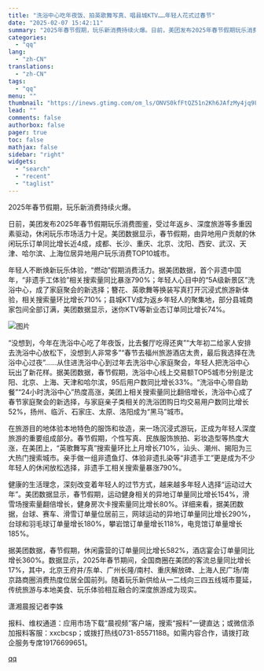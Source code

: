 ```yaml
---
title: "洗浴中心吃年夜饭、拍英歌舞写真、唱县城KTV……年轻人花式过春节"
date: "2025-02-07 15:42:11"
summary: "2025年春节假期，玩乐新消费持续火爆。日前，美团发布2025年春节假期玩乐消费图鉴，受过年返乡、深..."
categories:
  - "qq"
lang:
  - "zh-CN"
translations:
  - "zh-CN"
tags:
  - "qq"
menu: ""
thumbnail: "https://inews.gtimg.com/om_ls/ONVS0kfFtQZ51n2Kh6JAfzMy4jq9FH4WBeLtonoZQJKDcAA_640360/0"
lead: ""
comments: false
authorbox: false
pager: true
toc: false
mathjax: false
sidebar: "right"
widgets:
  - "search"
  - "recent"
  - "taglist"
---
```


2025年春节假期，玩乐新消费持续火爆。

日前，美团发布2025年春节假期玩乐消费图鉴，受过年返乡、深度旅游等多重因素驱动，休闲玩乐市场活力十足。美团数据显示，春节假期，由异地用户贡献的休闲玩乐订单同比增长近4成，成都、长沙、重庆、北京、沈阳、西安、武汉、天津、哈尔滨、上海位居异地用户玩乐消费TOP10城市。  


年轻人不断焕新玩乐体验，“燃动”假期消费活力。据美团数据，首个非遗中国年，“非遗手工体验”相关搜索量同比暴涨790%；年轻人心目中的“5A级新景区”洗浴中心，成了家庭聚会的新选择；簪花、英歌舞等换装写真打开沉浸式旅游新体验，相关搜索量环比增长710%；县城KTV成为返乡年轻人的聚集地，部分县城商家包间全部订满，美团数据显示，迷你KTV等新业态订单同比增长74%。

![图片](https://inews.gtimg.com/om_bt/OcfE9HEWrJCKbLfumZp4oRbNQJq-BP8NVtEQmdl3Nad6QAA/641)

“没想到，今年在洗浴中心吃了年夜饭，比去餐厅吃得还爽”“大年初二给家人安排去洗浴中心放松下，没想到人非常多”“春节去福州旅游酒店太贵，最后我选择在洗浴中心过夜”……从住进洗浴中心到过年去洗浴中心家庭聚会，年轻人把洗浴中心玩出了新花样。据美团数据，春节假期，洗浴中心线上交易额TOP5城市分别是沈阳、北京、上海、天津和哈尔滨，95后用户数同比增长33%。“洗浴中心带自助餐”“24小时洗浴中心”热度高涨，美团上相关搜索量同比翻倍增长，洗浴中心成了春节家庭聚会的新选择，与家庭亲子类相关的洗浴团购日均交易用户数同比增长52%，扬州、临沂、石家庄、太原、洛阳成为“黑马”城市。  


在旅游目的地体验本地特色的服饰和妆造，来一场沉浸式游玩，正成为年轻人深度旅游的重要组成部分。春节假期，个性写真、民族服饰旅拍、彩妆造型等热度大涨，在美团上，“英歌舞写真”搜索量环比上月增长710%，汕头、潮州、揭阳为三大热门搜索城市。亲手做一组非遗鱼灯、体验非遗扎染等“非遗手工”更是成为不少年轻人的休闲放松选择，非遗手工相关搜索量暴涨790%。  


健康的生活理念，深刻改变着年轻人的过节方式，越来越多年轻人选择“运动过大年”。美团数据显示，春节假期，运动健身相关的异地订单量同比增长154%，滑雪场搜索量翻倍增长，健身房次卡搜索量同比增长80%。详细来看，据美团数据，台球、赛车、滑雪订单量位居前三，网球运动的异地订单量同比增长290%，台球和羽毛球订单量增长180%，攀岩馆订单量增长118%，电竞馆订单量增长185%。  


据美团数据，春节假期，休闲露营的订单量同比增长582%，酒店宴会订单量同比增长360%。数据显示，2025年春节期间，全国商圈在美团的客流总量同比增长17%，其中，北京王府井/东单、广州长隆/南村、重庆解放碑、上海人民广场/南京路商圈消费热度位居全国前列。随着玩乐新供给从一二线向三四五线城市蔓延，传统旅游与本地美食、玩乐体验相互融合的深度旅游成为现实。  


潇湘晨报记者李姝

报料、维权通道：应用市场下载“晨视频”客户端，搜索“报料”一键直达；或微信添加报料客服：xxcbcsp；或拨打热线0731-85571188。如需内容合作，请拨打政企服务专席19176699651。

[qq](https://new.qq.com/rain/a/20250207A05LNL00)

